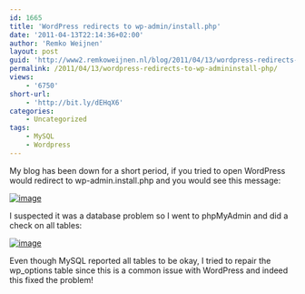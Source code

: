 ```yaml
---
id: 1665
title: 'WordPress redirects to wp-admin/install.php'
date: '2011-04-13T22:14:36+02:00'
author: 'Remko Weijnen'
layout: post
guid: 'http://www2.remkoweijnen.nl/blog/2011/04/13/wordpress-redirects-to-wp-admininstall-php/'
permalink: /2011/04/13/wordpress-redirects-to-wp-admininstall-php/
views:
    - '6750'
short-url:
    - 'http://bit.ly/dEHqX6'
categories:
    - Uncategorized
tags:
    - MySQL
    - Wordpress
---
```


My blog has been down for a short period, if you tried to open WordPress would redirect to wp-admin.install.php and you would see this message:

[![image](http://192.168.40.25:8081/wp-content/uploads/2011/04/image_thumb.png "image")](http://192.168.40.25:8081/wp-content/uploads/2011/04/image.png)

I suspected it was a database problem so I went to phpMyAdmin and did a check on all tables:

[![image](http://192.168.40.25:8081/wp-content/uploads/2011/04/image_thumb1.png "image")](http://192.168.40.25:8081/wp-content/uploads/2011/04/image1.png)

Even though MySQL reported all tables to be okay, I tried to repair the wp\_options table since this is a common issue with WordPress and indeed this fixed the problem!